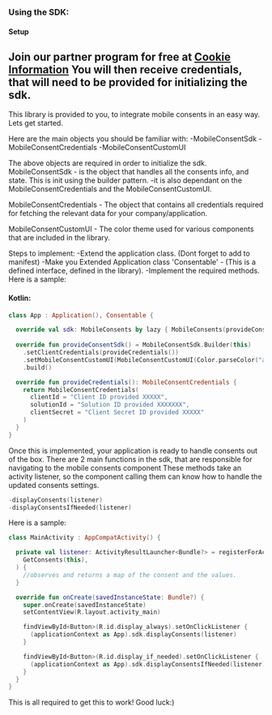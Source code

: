 ### Using the SDK:

#### Setup

Join our partner program for free at [Cookie Information](https://cookieinformation.com/)
You will then receive credentials, that will need to be provided for initializing the sdk.
-----------------------------------------
This library is provided to you, to integrate mobile consents in an easy way.
Lets get started.

Here are the main objects you should be familiar with:
-MobileConsentSdk
-MobileConsentCredentials
-MobileConsentCustomUI

The above objects are required in order to initialize the sdk.
MobileConsentSdk - is the object that handles all the consents info, and state. This is init using the builder pattern.
    -it is also dependant on the MobileConsentCredentials and the MobileConsentCustomUI.

MobileConsentCredentials - The object that contains all credentials required for fetching the relevant data for your company/application.

MobileConsentCustomUI - The color theme used for various components that are included in the library.

Steps to implement:
-Extend the application class. (Dont forget to add to manifest)
-Make you Extended Application class 'Consentable' - (This is a defined interface, defined in the library).
-Implement the required methods.
Here is a sample:

#### Kotlin:
```kotlin
class App : Application(), Consentable {

  override val sdk: MobileConsents by lazy { MobileConsents(provideConsentSdk()) }
  
  override fun provideConsentSdk() = MobileConsentSdk.Builder(this)
    .setClientCredentials(provideCredentials())
    .setMobileConsentCustomUI(MobileConsentCustomUI(Color.parseColor("any hexcode color string")))
    .build()

  override fun provideCredentials(): MobileConsentCredentials {
    return MobileConsentCredentials(
      clientId = "Client ID provided XXXXX",
      solutionId = "Solution ID provided XXXXXXX",
      clientSecret = "Client Secret ID provided XXXXX"
    )
  }
}
```
Once this is implemented, your application is ready to handle consents out of the box.
There are 2 main functions in the sdk, that are responsible for navigating to the mobile consents component
These methods take an activity listener, so the component calling them can know how to handle the updated consents settings.
```kotlin
-displayConsents(listener)
-displayConsentsIfNeeded(listener)
```

Here is a sample:
```kotlin
class MainActivity : AppCompatActivity() {

  private val listener: ActivityResultLauncher<Bundle?> = registerForActivityResult(
    GetConsents(this),
  ) {
    //observes and returns a map of the consent and the values.
  }

  override fun onCreate(savedInstanceState: Bundle?) {
    super.onCreate(savedInstanceState)
    setContentView(R.layout.activity_main)

    findViewById<Button>(R.id.display_always).setOnClickListener {
      (applicationContext as App).sdk.displayConsents(listener)
    }

    findViewById<Button>(R.id.display_if_needed).setOnClickListener {
      (applicationContext as App).sdk.displayConsentsIfNeeded(listener)
    }
  }
}
```

This is all required to get this to work!
Good luck:)




